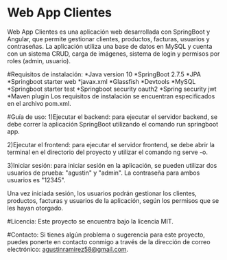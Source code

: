 # Web App Clientes
Web App Clientes es una aplicación web desarrollada con SpringBoot y Angular, que permite gestionar clientes, productos, facturas, usuarios y contraseñas. La aplicación utiliza una base de datos en MySQL y cuenta con un sistema CRUD, carga de imágenes, sistema de login y permisos por roles (admin, usuario).

#Requisitos de instalación:
*Java version 10
*SpringBoot 2.7.5
*JPA
*Springboot starter web
*javax.xml
*Glassfish
*Devtools
*MySQL
*Springboot starter test
*Springboot security oauth2
*Spring security jwt
*Maven plugin
Los requisitos de instalación se encuentran especificados en el archivo pom.xml.

#Guía de uso:
1)Ejecutar el backend: para ejecutar el servidor backend, se debe correr la aplicación SpringBoot utilizando el comando run springboot app.

2)Ejecutar el frontend: para ejecutar el servidor frontend, se debe abrir la terminal en el directorio del proyecto y utilizar el comando ng serve -o.

3)Iniciar sesión: para iniciar sesión en la aplicación, se pueden utilizar dos usuarios de prueba: "agustin" y "admin". La contraseña para ambos usuarios es "12345".

Una vez iniciada sesión, los usuarios podrán gestionar los clientes, productos, facturas y usuarios de la aplicación, según los permisos que se les hayan otorgado.

#Licencia:
Este proyecto se encuentra bajo la licencia MIT.

#Contacto:
Si tienes algún problema o sugerencia para este proyecto, puedes ponerte en contacto conmigo a través de la dirección de correo electrónico: agustinramirez58@gmail.com.
